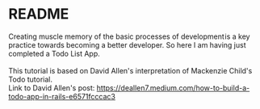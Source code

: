 # README

Creating muscle memory of the basic processes of development is a key practice towards becoming a better developer. So here I am having just completed a Todo List App.
<br/>
<br/>
This tutorial is based on David Allen's interpretation of Mackenzie Child's Todo tutorial.<br/>
Link to David Allen's post: https://deallen7.medium.com/how-to-build-a-todo-app-in-rails-e6571fcccac3

